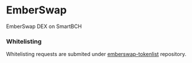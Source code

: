 # EmberSwap
EmberSwap DEX on SmartBCH

### Whitelisting

Whitelisting requests are submited under [emberswap-tokenlist](https://github.com/emberswap/emberswap-tokenlist) repository.